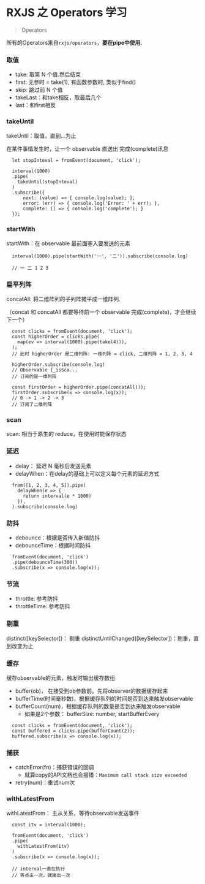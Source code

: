 # RXJS 之 Operators 学习

> Operators

所有的Operators来自`rxjs/operators`，**要在pipe中使用.**

### 取值

* take: 取第 N 个值.然后结束
* first: 无参时 = take(1), 有函数参数时, 类似于find()
* skip: 跳过前 N 个值
* takeLast：和take相反，取最后几个
* last：和first相反

### takeUntil

takeUntil：取值，直到...为止

在某件事情发生时，让一个 observable 直送出 完成(complete)讯息

```
  let stopInteval = fromEvent(document, 'click');  

  interval(1000)
  .pipe(
    takeUntil(stopInteval)
  )
  .subscribe({
      next: (value) => { console.log(value); },
      error: (err) => { console.log('Error: ' + err); },
      complete: () => { console.log('complete'); }
  });
```

### startWith

startWith：在 observable 最前面塞入要发送的元素

```
  interval(1000).pipe(startWith('一', '二')).subscribe(console.log)

  // 一 二 1 2 3
```

### 扁平列阵

concatAll: 将二维阵列的子列阵摊平成一维阵列.

（concat 和 concatAll 都要等待前一个 observable 完成(complete)，才会继续下一个）

```
  const clicks = fromEvent(document, 'click');
  const higherOrder = clicks.pipe(
    map(ev => interval(1000).pipe(take(4))),
  );
  // 此时 higherOrder 是二维列阵: 一维列阵 = click, 二维列阵 = 1, 2, 3, 4

  higherOrder.subscribe(console.log)
  // Observable {_isSca...
  // 订阅的是一维列阵

  const firstOrder = higherOrder.pipe(concatAll());
  firstOrder.subscribe(x => console.log(x));
  // 0 -> 1 -> 2 -> 3
  // 订阅了二维列阵
```

### scan

scan: 相当于原生的 reduce，在使用时能保存状态


### 延迟

* delay： 延迟 N 毫秒后发送元素
* delayWhen：在delay的基础上可以定义每个元素的延迟方式

```
  from([1, 2, 3, 4, 5]).pipe(
    delayWhen(e => {
      return interval(e * 1000)
    }),
  ).subscribe(console.log)
```

### 防抖

* debounce：根据是否传入新值防抖
* debounceTime：根据时间防抖

```
  fromEvent(document, 'click')
  .pipe(debounceTime(300))
  .subscribe(x => console.log(x));
```

### 节流

* throttle: 参考防抖
* throttleTime: 参考防抖

### 剔重

distinct([keySelector])： 剔重
distinctUntilChanged([keySelector])：剔重，直到改变为止

### 缓存

缓存observable的元素，触发时输出缓存数组

* buffer(ob)， 在接受到ob参数前。先将observer的数据缓存起来
* bufferTime(时间毫秒数)，根据缓存队列的时间是否到达来触发observable
* bufferCount(num)，根据缓存队列的数量是否到达来触发observable
  * 如果是2个参数： bufferSize: number, startBufferEvery

```
  const clicks = fromEvent(document, 'click');
  const buffered = clicks.pipe(bufferCount(2));
  buffered.subscribe(x => console.log(x));
```

### 捕获

* catchError(fn)：捕获错误的回调
  * 就算copy的API文档也会报错：`Maximum call stack size exceeded`
* retry(num)：重试num次

### withLatestFrom

withLatestFrom： 主从关系，等待observable发送事件

```
  const itv = interval(1000);
  
  fromEvent(document, 'click')
  .pipe(
    withLatestFrom(itv)
  )
  .subscribe(x => console.log(x));

  // interval一直在执行
  // 等点击一次，就输出一次
```